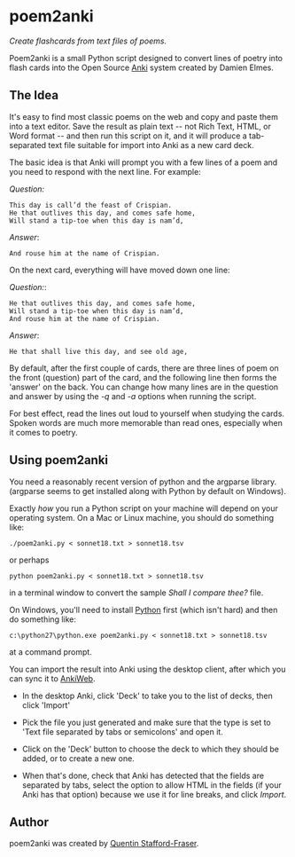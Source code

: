 # poem2anki

_Create flashcards from text files of poems._

Poem2anki is a small Python script designed to convert lines of poetry into flash cards into the Open Source [Anki](http://ankisrs.net/anki2.html) system created by Damien Elmes.  

## The Idea

It's easy to find most classic poems on the web and copy and paste them into a text editor.  Save the result as plain text -- not Rich Text, HTML, or Word format -- and then run this script on it, and it will produce a tab-separated text file suitable for import into Anki as a new card deck.  

The basic idea is that Anki will prompt you with a few lines of a poem and you need to respond with the next line.  For example:

_Question:_

    This day is call’d the feast of Crispian.  
    He that outlives this day, and comes safe home,  
    Will stand a tip-toe when this day is nam’d,

_Answer_:

    And rouse him at the name of Crispian.

On the next card, everything will have moved down one line:

_Question:_:

    He that outlives this day, and comes safe home,  
    Will stand a tip-toe when this day is nam’d,  
    And rouse him at the name of Crispian.

_Answer_:

    He that shall live this day, and see old age,

By default, after the first couple of cards, there are three lines of poem on the front (question) part of the card, and the following line then forms the 'answer' on the back.   You can change how many lines are in the question and answer by using the _-q_ and _-a_ options when running the script.

For best effect, read the lines out loud to yourself when studying the cards.  Spoken words are much more memorable than read ones, especially when it comes to poetry.

## Using poem2anki

You need a reasonably recent version of python and the argparse library.  (argparse seems to get installed along with Python by default on Windows).

Exactly _how_ you run a Python script on your machine will depend on your operating system.  On a Mac or Linux machine, you should do something like:

    ./poem2anki.py < sonnet18.txt > sonnet18.tsv

or perhaps

    python poem2anki.py < sonnet18.txt > sonnet18.tsv

in a terminal window to convert the sample _Shall I compare thee?_ file.

On Windows, you'll need to install [Python](http://www.python.org) first (which isn't hard) and then do something like:

    c:\python27\python.exe poem2anki.py < sonnet18.txt > sonnet18.tsv

at a command prompt.

You can import the result into Anki using the desktop client, after which you can sync it to [AnkiWeb](https://ankiweb.net/decks/).

* In the desktop Anki, click 'Deck' to take you to the list of decks, then click 'Import'

* Pick the file you just generated and make sure that the type is set to 'Text file separated by tabs or semicolons' and open it.

* Click on the 'Deck' button to choose the deck to which they should be added, or to create a new one.

* When that's done, check that Anki has detected that the fields are separated by tabs, select the option to allow HTML in the fields (if your Anki has that option) because we use it for line breaks, and click _Import_.



## Author

poem2anki was created by [Quentin Stafford-Fraser](http://qandr.org/quentin).

